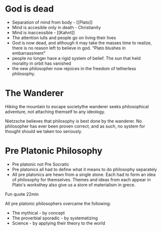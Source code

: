 # God is dead
- Separation of mind from body - [[Plato]]
- Mind is accesible only in death - Christianity
- Mind is inaccessible - [[Kahnt]]
- The attention lulls and people go on living their lives
- God is now dead, and although it may take the masses time to realize, there is no reason left to believe in god. "Plato blushes in embarrassment"
- people no longer have a rigid system of belief. The sun that held morality in orbit has vanished
- the new philosopher now rejoices in the freedom of tetherless philosophy. 

# The Wanderer
Hiking the mountain to escape societythe wanderer seeks philosophical adventure, not attaching themself to any ideology. 

Nietzsche believes that philosophy is best done by the wanderer. No philosopher has ever been proven correct, and as such, no system for thought should we taken too seriously. 

# Pre Platonic Philosophy
- Pre platonic not Pre Socratic 
- Pre platonics all had to define what it means to do philosophy separately 
- All pre platonics are hewn from a single stone. Each had to form an idea of philosophy for themselves. Themes and ideas from each appear in Plato's worksthey also give us a store of materialism in grece. 

Fun quote 22min

All pre platonic philosophers overcame the following: 
- The mythical - by concept
- The proverbial sporadic - by systematizing 
- Science - by applying their theory to the world 